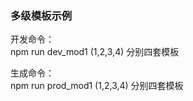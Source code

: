 
### 多级模板示例


开发命令：<br/>
   npm run dev_mod1 (1,2,3,4)  分别四套模板

生成命令：<br/>
   npm run prod_mod1 (1,2,3,4)  分别四套模板
